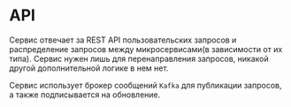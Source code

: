 # API
Сервис отвечает за REST API пользовательских запросов и распределение запросов между микросервисами(в зависимости от их типа). Сервис нужен лишь для перенаправления запросов, никакой другой дополнительной логике в нем нет.

Сервис использует брокер сообщений `Kafka` для публикации запросов, а также подписывается на обновление.